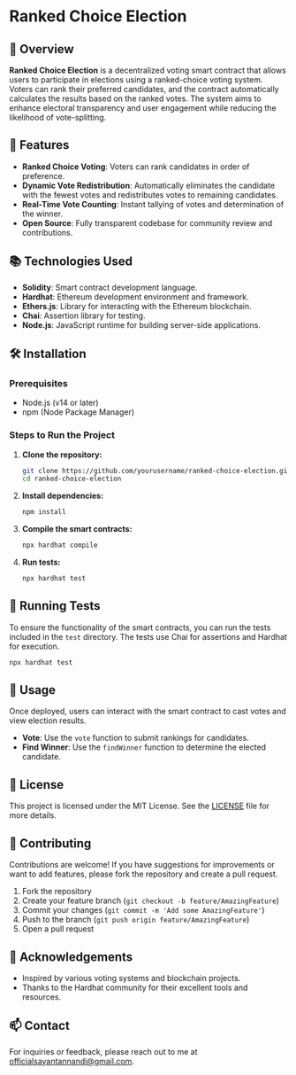 # Ranked Choice Election

## 📖 Overview

**Ranked Choice Election** is a decentralized voting smart contract that allows users to participate in elections using a ranked-choice voting system. Voters can rank their preferred candidates, and the contract automatically calculates the results based on the ranked votes. The system aims to enhance electoral transparency and user engagement while reducing the likelihood of vote-splitting.

## 🚀 Features

- **Ranked Choice Voting**: Voters can rank candidates in order of preference.
- **Dynamic Vote Redistribution**: Automatically eliminates the candidate with the fewest votes and redistributes votes to remaining candidates.
- **Real-Time Vote Counting**: Instant tallying of votes and determination of the winner.
- **Open Source**: Fully transparent codebase for community review and contributions.

## 📚 Technologies Used

- **Solidity**: Smart contract development language.
- **Hardhat**: Ethereum development environment and framework.
- **Ethers.js**: Library for interacting with the Ethereum blockchain.
- **Chai**: Assertion library for testing.
- **Node.js**: JavaScript runtime for building server-side applications.

## 🛠 Installation

### Prerequisites

- Node.js (v14 or later)
- npm (Node Package Manager)

### Steps to Run the Project

1. **Clone the repository:**

   ```bash
   git clone https://github.com/yourusername/ranked-choice-election.git
   cd ranked-choice-election
   ```

2. **Install dependencies:**

   ```bash
   npm install
   ```

3. **Compile the smart contracts:**

   ```bash
   npx hardhat compile
   ```

4. **Run tests:**

   ```bash
   npx hardhat test
   ```

## 🧪 Running Tests

To ensure the functionality of the smart contracts, you can run the tests included in the `test` directory. The tests use Chai for assertions and Hardhat for execution. 

```bash
npx hardhat test
```

## 🎉 Usage

Once deployed, users can interact with the smart contract to cast votes and view election results. 

- **Vote**: Use the `vote` function to submit rankings for candidates.
- **Find Winner**: Use the `findWinner` function to determine the elected candidate.

## 📄 License

This project is licensed under the MIT License. See the [LICENSE](LICENSE) file for more details.

## 🤝 Contributing

Contributions are welcome! If you have suggestions for improvements or want to add features, please fork the repository and create a pull request.

1. Fork the repository
2. Create your feature branch (`git checkout -b feature/AmazingFeature`)
3. Commit your changes (`git commit -m 'Add some AmazingFeature'`)
4. Push to the branch (`git push origin feature/AmazingFeature`)
5. Open a pull request

## 🌟 Acknowledgements

- Inspired by various voting systems and blockchain projects.
- Thanks to the Hardhat community for their excellent tools and resources.

## 📫 Contact

For inquiries or feedback, please reach out to me at [officialsayantannandi@gmail.com](mailto:officialsayantannandi@gmail.com).